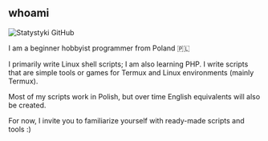 ## whoami

![Statystyki GitHub](https://github-readme-stats.vercel.app/api?username=BuriXon-code&show_icons=true&title_color=00ff00&icon_color=00ff00&text_color=227722&bg_color=000000)

I am a beginner hobbyist programmer from Poland 🇵🇱

I primarily write Linux shell scripts; I am also learning PHP. I write scripts that are simple tools or games for Termux and Linux environments (mainly Termux).

Most of my scripts work in Polish, but over time English equivalents will also be created.

For now, I invite you to familiarize yourself with ready-made scripts and tools :)
